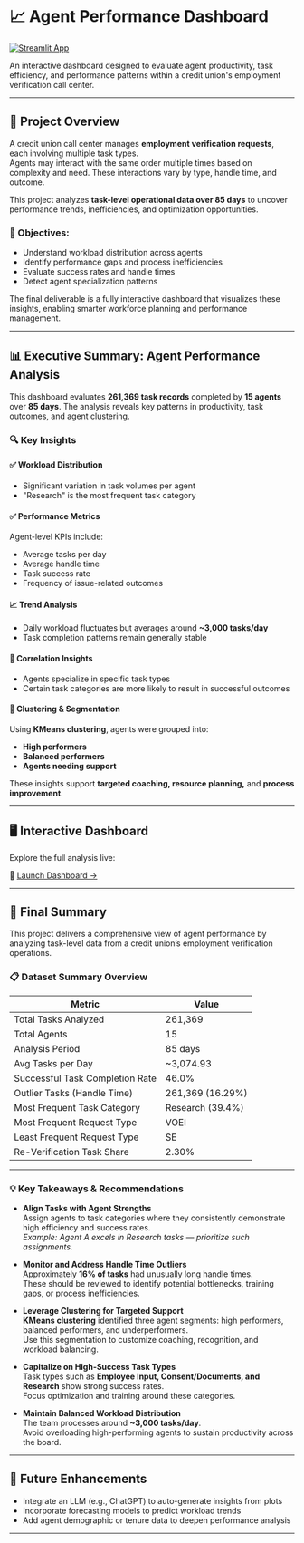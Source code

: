 # 📈 Agent Performance Dashboard

[![Streamlit App](https://static.streamlit.io/badges/streamlit_badge_black_white.svg)](https://credit-union-agent-performance-analytics-js.streamlit.app/)

An interactive dashboard designed to evaluate agent productivity, task efficiency, and performance patterns within a credit union's employment verification call center.

---

## 📌 Project Overview

A credit union call center manages **employment verification requests**, each involving multiple task types.  
Agents may interact with the same order multiple times based on complexity and need. These interactions vary by type, handle time, and outcome.

This project analyzes **task-level operational data over 85 days** to uncover performance trends, inefficiencies, and optimization opportunities.

### 🎯 Objectives:
- Understand workload distribution across agents
- Identify performance gaps and process inefficiencies
- Evaluate success rates and handle times
- Detect agent specialization patterns

The final deliverable is a fully interactive dashboard that visualizes these insights, enabling smarter workforce planning and performance management.

---

## 📊 Executive Summary: Agent Performance Analysis

This dashboard evaluates **261,369 task records** completed by **15 agents** over **85 days**. The analysis reveals key patterns in productivity, task outcomes, and agent clustering.

### 🔍 Key Insights

#### ✅ Workload Distribution
- Significant variation in task volumes per agent
- "Research" is the most frequent task category

#### ✅ Performance Metrics
Agent-level KPIs include:
- Average tasks per day
- Average handle time
- Task success rate
- Frequency of issue-related outcomes

#### 📈 Trend Analysis
- Daily workload fluctuates but averages around **~3,000 tasks/day**
- Task completion patterns remain generally stable

#### 🔗 Correlation Insights
- Agents specialize in specific task types
- Certain task categories are more likely to result in successful outcomes

#### 👥 Clustering & Segmentation
Using **KMeans clustering**, agents were grouped into:
- **High performers**
- **Balanced performers**
- **Agents needing support**

These insights support **targeted coaching, resource planning,** and **process improvement**.

---

## 🖥️ Interactive Dashboard

Explore the full analysis live:

🔗 [Launch Dashboard →](https://credit-union-agent-performance-analytics-js.streamlit.app/)

---

## 🧾 Final Summary

This project delivers a comprehensive view of agent performance by analyzing task-level data from a credit union’s employment verification operations.

### 📋 Dataset Summary Overview

| **Metric**                          | **Value**                   |
|------------------------------------|-----------------------------|
| Total Tasks Analyzed               | 261,369                     |
| Total Agents                       | 15                          |
| Analysis Period                    | 85 days                     |
| Avg Tasks per Day                  | ~3,074.93                   |
| Successful Task Completion Rate    | 46.0%                       |
| Outlier Tasks (Handle Time)        | 261,369 (16.29%)            |
| Most Frequent Task Category        | Research (39.4%)            |
| Most Frequent Request Type         | VOEI                        |
| Least Frequent Request Type        | SE                          |
| Re-Verification Task Share         | 2.30%                       |

---

### 💡 Key Takeaways & Recommendations

- **Align Tasks with Agent Strengths**  
  Assign agents to task categories where they consistently demonstrate high efficiency and success rates.  
  *Example: Agent A excels in Research tasks — prioritize such assignments.*

- **Monitor and Address Handle Time Outliers**  
  Approximately **16% of tasks** had unusually long handle times.  
  These should be reviewed to identify potential bottlenecks, training gaps, or process inefficiencies.

- **Leverage Clustering for Targeted Support**  
  **KMeans clustering** identified three agent segments: high performers, balanced performers, and underperformers.  
  Use this segmentation to customize coaching, recognition, and workload balancing.

- **Capitalize on High-Success Task Types**  
  Task types such as **Employee Input, Consent/Documents, and Research** show strong success rates.  
  Focus optimization and training around these categories.

- **Maintain Balanced Workload Distribution**  
  The team processes around **~3,000 tasks/day**.  
  Avoid overloading high-performing agents to sustain productivity across the board.

---

## 🔮 Future Enhancements

- Integrate an LLM (e.g., ChatGPT) to auto-generate insights from plots  
- Incorporate forecasting models to predict workload trends  
- Add agent demographic or tenure data to deepen performance analysis

---
